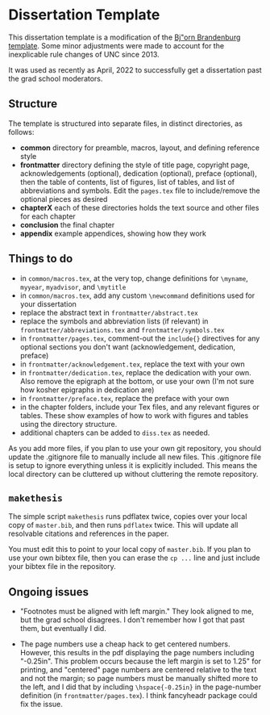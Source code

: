 # Dissertation Template

This dissertation template is a modification of the [Bj\"orn Brandenburg template](https://www.cs.unc.edu/~bbb/).
Some minor adjustments were made to account for the inexplicable rule changes of UNC since 2013.

It was used as recently as April, 2022 to successfully get a dissertation past the grad school moderators.

## Structure

The template is structured into separate files, in distinct directories, as follows:

- **common** directory for preamble, macros, layout, and defining reference style
- **frontmatter** directory defining the style of title page, copyright page, acknowledgements (optional), dedication (optional), preface (optional), then the table of contents, list of figures, list of tables, and list of abbreviations and symbols.  Edit the `pages.tex` file to include/remove the optional pieces as desired
- **chapterX** each of these directories holds the text source and other files for each chapter
- **conclusion** the final chapter
- **appendix** example appendices, showing how they work


## Things to do

- in `common/macros.tex`, at the very top, change definitions for `\myname`, `myyear`, `myadvisor`, and `\mytitle`
- in `common/macros.tex`, add any custom `\newcommand` definitions used for your dissertation
- replace the abstract text in `frontmatter/abstract.tex`
- replace the symbols and abbreviation lists (if relevant) in `frontmatter/abbreviations.tex` and `frontmatter/symbols.tex`
- in `frontmatter/pages.tex`, comment-out the `include{}` directives for any optional sections you don't want (acknowledgement, dedication, preface)
- in `frontmatter/acknowledgement.tex`, replace the text with your own
- in `frontmatter/dedication.tex`, replace the dedication with your own.  Also remove the epigraph at the bottom, or use your own (I'm not sure how kosher epigraphs in dedication are)
- in `frontmatter/preface.tex`, replace the preface with your own
- in the chapter folders, include your Tex files, and any relevant figures or tables.  These show examples of how to work with figures and tables using the directory structure.
- additional chapters can be added to `diss.tex` as needed.

As you add more files, if you plan to use your own git repository, you should update the .gitignore file to manually include all new files.  This .gitignore file is setup to ignore everything unless it is explicitly included.  This means the local directory can be cluttered up without cluttering the remote repository.

## `makethesis`

The simple script `makethesis` runs pdflatex twice, copies over your local copy of `master.bib`, and then runs `pdflatex` twice.  This will update all resolvable citations and references in the paper.

You must edit this to point to your local copy of `master.bib`.  If you plan to use your own bibtex file, then you can erase the `cp ...` line and just include your bibtex file in the repository.

## Ongoing issues

- "Footnotes must be aligned with left margin."  They look aligned to me, but the grad school disagrees.  I don't remember how I got that past them, but eventually I did.

- The page numbers use a cheap hack to get centered numbers.  However, this results in the pdf displaying the page numbers including "-0.25in".   This problem occurs because the left margin is set to 1.25" for printing, and "centered" page numbers are centered relative to the text and not the margin; so page numbers must be manually shifted more to the left, and I did that by including `\hspace{-0.25in}` in the page-number definition (in `frontmatter/pages.tex`).  I think fancyheadr package could fix the issue.